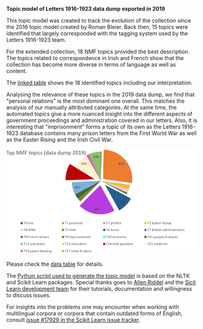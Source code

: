 **Topic model of Letters 1916-1923 data dump exported in 2019**

This topic model was created to track the evolution of the collection since the 2016 topic model created by Roman Bleier. Back then, 15 topics were identified that largely corresponded with the tagging system used by the Letters 1916-1923 team.

For the extended collection, 18 NMF topics provided the best description. The topics related to correspondence in Irish and French show that the collection has become more diverse in terms of language as well as content. 

The [linked table](
https://github.com/MonikaBarget/FeministDH/blob/master/TopicModel_fulldata_18topics.csv
) shows the 18 identified topics including our interpretation.

Analysing the relevance of these topics in the 2019 data dump, we find that "personal relations" is the most dominant one overall. This matches the analysis of our manually attributed categories. At the same time, the automated topics give a more nuanced insight into the different aspects of government proceedings and administration covered in our letters. Also, it is interesting that "imprisonment" forms a topic of its own as the Letters 1916-1923 database contains many prison letters from the First World War as well as the Easter Rising and the Irish Civil War.

<img src="Top NMF topics_full data dump 2019.png" alt="5 topics in Daly letters" target="_blank">

Please check the [data table](https://github.com/MonikaBarget/FeministDH/blob/master/Top%20NFM%20topics_full%20data_18%20TOPICS.csv) for details.

The [Python script used to generate the topic model](https://github.com/MonikaBarget/FeministDH/blob/master/Topic%20Modelling_Python_adapted-script.py) is based on the NLTK and Scikit Learn packages. Special thanks goes to [Allen Riddel](https://github.com/ariddell) and the [Sicit Learn development team](https://github.com/scikit-learn/scikit-learn) for their tutorials, documentation and willingness to discuss issues.

For insights into the problems one may encounter when working with multilingual corpora or corpora that contain outdated forms of English, consult [issue #17929 in the Scikit Learn issue tracker](https://github.com/scikit-learn/scikit-learn/issues/17292). 

